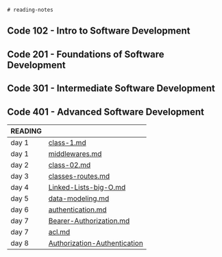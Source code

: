    # reading-notes

## Code 102 - Intro to Software Development

## Code 201 - Foundations of Software Development
## Code 301 - Intermediate Software Development
## Code 401 - Advanced Software Development


|READING||
|----|------|
|day 1|[class-1.md](class-01.md)|
|day 1|[middlewares.md](middlewares.md)|
|day 2|[class-02.md](class-02.md)|
|day 3|[classes-routes.md](classes-routes.md)|
|day 4|[Linked-Lists-big-O.md](Linked-Lists-big-O.md)|
|day 5|[data-modeling.md](data-modeling.md)|
|day 6|[ authentication.md]( authentication.md)|
|day 7|[Bearer-Authorization.md](Bearer-Authorization.md)|
|day 7|[acl.md](acl.md)|
|day 8|[Authorization-Authentication](Authorization-Authentication)|
